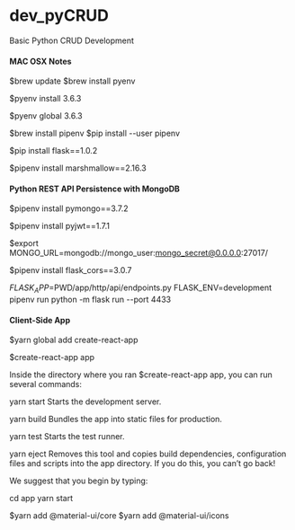 # dev_pyCRUD
Basic Python CRUD Development

#### MAC OSX Notes

$brew update
$brew install pyenv

$pyenv install 3.6.3

$pyenv global 3.6.3


$brew install pipenv
$pip install --user pipenv

$pip install flask==1.0.2

$pipenv install marshmallow==2.16.3

#### Python REST API Persistence with MongoDB

$pipenv install pymongo==3.7.2

$pipenv install pyjwt==1.7.1

$export MONGO_URL=mongodb://mongo_user:mongo_secret@0.0.0.0:27017/

$pipenv install flask_cors==3.0.7

$FLASK_APP=$PWD/app/http/api/endpoints.py FLASK_ENV=development pipenv run python -m flask run --port 4433

#### Client-Side App
$yarn global add create-react-app

$create-react-app app

Inside the directory where you ran $create-react-app app, you can run several commands:

  yarn start
    Starts the development server.

  yarn build
    Bundles the app into static files for production.

  yarn test
    Starts the test runner.

  yarn eject
    Removes this tool and copies build dependencies, configuration files
    and scripts into the app directory. If you do this, you can’t go back!

We suggest that you begin by typing:

  cd app
  yarn start

$yarn add @material-ui/core
$yarn add @material-ui/icons


